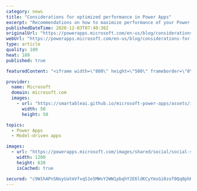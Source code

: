 ```yaml
---
category: news
title: "Considerations for optimized performance in Power Apps"
excerpt: "Recommendations on how to maximize performance of your Power Apps "
publishedDateTime: 2020-12-03T07:40:36Z
originalUrl: "https://powerapps.microsoft.com/en-us/blog/considerations-for-optimized-performance-in-power-apps/"
webUrl: "https://powerapps.microsoft.com/en-us/blog/considerations-for-optimized-performance-in-power-apps/"
type: article
quality: 189
heat: 189
published: true

featuredContent: "<iframe width=\"800\" height=\"500\" frameborder=\"0\" src=\"https://www.youtube.com/embed/jcKoqC9Vfmo\" allow=\"accelerometer; autoplay; encrypted-media; gyroscope; picture-in-picture\" allowfullscreen></iframe>"

provider:
  name: Microsoft
  domain: microsoft.com
  images:
    - url: "https://smartableai.github.io/microsoft-power-apps/assets/images/organizations/microsoft.com-50x50.jpg"
      width: 50
      height: 50

topics:
  - Power Apps
  - Model-driven apps

images:
  - url: "https://powerapps.microsoft.com/images/shared/social/social-share-post-ignite.png"
    width: 1200
    height: 630
    isCached: true

secured: "c9W1hAPnSNoyUatmVfxqS1e5MWvY2WW1pbqhY2E6ldKCyYmsGi0zoT0Qq0phHGfeo4fDiZiYvGtR98AVg7y8dNvhfXUQCIaA2l8tTRU9QdwcrpX/IVO9NcFCx1zZnNgsOYfAtff6hz3dRQudtUhFt+2EMb/0rQsMUWuYF0EXO8eS7WCNi03nbahGy4oj+m5jMbyLWfpkK5a3iaqHDviGMDMKW7/WSVObeOicTSwzQ3naIQsCF0iqbRmRQBFdvRQfbDoypYqk9L7JyEFUne0VWGP5/tnZPi489HbIPKiKRXfvDuDz8JfBPWqopdKStuLn/f5AeBOLOr5+PHHiCclFYYwYvA1t6GjSFA9SBJ4RzYJP0jPkwItqgXgQwe5PDzzT8OCIbJ/ZmO166dbeP6e/oZiFvqZFP7e3TOtih9+0GCPNoxU0YnFLKWNFFoqBYcHAqMJcpDcEpQplhw1viYb9mg==;a17PA1dd1ospt0SSrV+YTw=="
---
```


